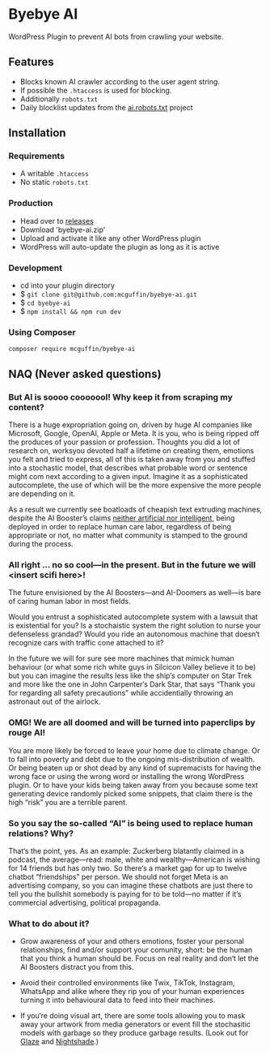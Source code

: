 Byebye AI
=========

WordPress Plugin to prevent AI bots from crawling your website.

Features
--------
 - Blocks known AI crawler according to the user agent string.
 - If possible the `.htaccess` is used for blocking.
 - Additionally `robots.txt` 
 - Daily blocklist updates from the [ai.robots.txt](https://github.com/ai-robots-txt/ai.robots.txt) project



Installation
------------
### Requirements
 - A writable `.htaccess`
 - No static `robots.txt`

### Production
- Head over to [releases](../../releases)
- Download 'byebye-ai.zip'
- Upload and activate it like any other WordPress plugin
- WordPress will auto-update the plugin as long as it is active

### Development
 - cd into your plugin directory
 - $ `git clone git@github.com:mcguffin/byebye-ai.git`
 - $ `cd byebye-ai`
 - $ `npm install && npm run dev`

### Using Composer
```
composer require mcguffin/byebye-ai
```

NAQ (Never asked questions)
---------------------------
### But AI is soooo cooooool! Why keep it from scraping my content?
There is a huge expropriation going on, driven by huge AI companies like Microsoft, 
Google, OpenAI, Apple or Meta. It is you, who is being ripped off the produces 
of your passion or profession. Thoughts you did a lot of research on, worksyou 
devoted half a lifetime on creating them, emotions you felt and tried to express, 
all of this is taken away from you and stuffed into a stochastic model, that 
describes what probable word or sentence might com next according to a given input.
Imagine it as a sophisticated autocomplete, the use of which will be the more 
expensive the more people are depending on it.

As a result we currently see boatloads of cheapish text extruding machines, 
despite the AI Booster’s claims [neither artificial nor intelligent](https://en.wikipedia.org/wiki/Atlas_of_AI),
being deployed in order to replace human care labor, regardless of being appropriate 
or not, no matter what community is stamped to the ground during the process.

### All right … no so cool—in the present. But in the future we will &lt;insert scifi here&gt;!
The future envisioned by the AI Boosters—and AI-Doomers as well—is bare of caring 
human labor in most fields. 

Would you entrust a sophisticated autocomplete system with a lawsuit that is 
existential for you? Is a stochaistic system the right solution to nurse your 
defenseless grandad? Would you ride an autonomous machine that doesn‘t recognize 
cars with traffic cone attached to it?

In the future we will for sure see more machines that mimick human behaviour 
(or what some rich white guys in Silcicon Valley believe it to be) but you can 
imagine the results less like the  ship‘s computer on Star Trek and more like 
the one in John Carpenter‘s Dark Star, that says “Thank you for regarding all 
safety precautions” while accidentially throwing an astronaut out of the airlock.

### OMG! We are all doomed and will be turned into paperclips by rouge AI!
You are more likely be forced to leave your home due to climate change. Or to 
fall into poverty and debt due to the ongoing mis-distribution of wealth. Or 
being beaten up or shot dead by any kind of supremacists for having the wrong 
face or using the wrong word or installing the wrong WordPress plugin. Or to have 
your kids being taken away from you because some text generating device randomly 
picked some snippets, that claim there is the high “risk” you are a terrible parent.

### So you say the so-called “AI” is being used to replace human relations? Why?
That‘s the point, yes. As an example: Zuckerberg blatantly claimed in a podcast, the 
average—read: male, white and wealthy—American is wishing for 14 friends but 
has only two. So there‘s a market gap for up to twelve chatbot “friendships” per 
person. We should not forget Meta is an advertising company, so you can imagine 
these chatbots are just there to tell you the bullshit somebody is paying for 
to be told—no matter if it‘s commercial advertising, political propaganda.

### What to do about it?
 - Grow awareness of your and others emotions, foster your personal relationships, 
   find and/or support your comunity, short: be the human that you think a human should be.
   Focus on real reality and don‘t let the AI Boosters distract you from this.

 - Avoid their controlled environments like Twix, TikTok, Instagram, WhatsApp and 
   alike where they rip you of your human experiences turning it into behavioural 
   data to feed into their machines.

 - If you‘re doing visual art, there are some tools allowing you to mask away your 
   artwork from media generators or event fill the stochasitic models with garbage 
   so they produce garbage results. (Look out for [Glaze](https://glaze.cs.uchicago.edu/) 
   and [Nightshade](https://nightshade.cs.uchicago.edu/).)
